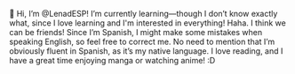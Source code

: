 👋 Hi, I’m @LenadESP! I’m currently learning—though I don’t know exactly what, since I love learning and I'm interested in everything! Haha. I think we can be friends!
Since I’m Spanish, I might make some mistakes when speaking English, so feel free to correct me.
No need to mention that I’m obviously fluent in Spanish, as it’s my native language.
I love reading, and I have a great time enjoying manga or watching anime! :D
<!---
LenadESP/LenadESP is a ✨ special ✨ repository because its `README.md` (this file) appears on your GitHub profile.
You can click the Preview link to take a look at your changes.
--->
